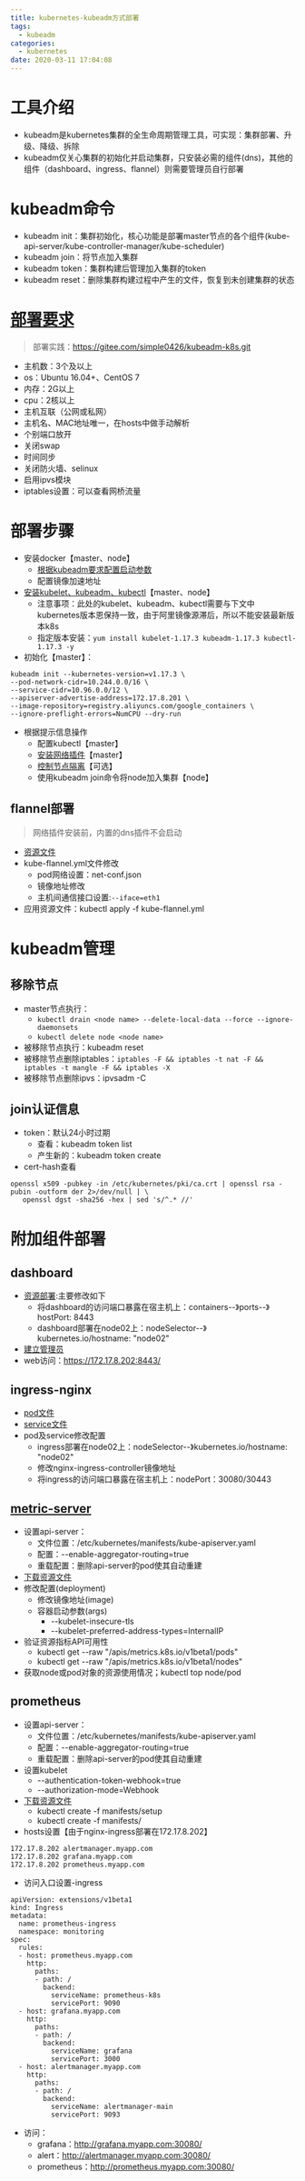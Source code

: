```yaml
---
title: kubernetes-kubeadm方式部署
tags:
  - kubeadm
categories:
  - kubernetes
date: 2020-03-11 17:04:08
---
```


# 工具介绍
* kubeadm是kubernetes集群的全生命周期管理工具，可实现：集群部署、升级、降级、拆除
* kubeadm仅关心集群的初始化并启动集群，只安装必需的组件(dns)，其他的组件（dashboard、ingress、flannel）则需要管理员自行部署

# kubeadm命令
* kubeadm init：集群初始化，核心功能是部署master节点的各个组件(kube-api-server/kube-controller-manager/kube-scheduler)
* kubeadm join：将节点加入集群
* kubeadm token：集群构建后管理加入集群的token
* kubeadm reset：删除集群构建过程中产生的文件，恢复到未创建集群的状态

# [部署要求](https://kubernetes.io/docs/setup/production-environment/tools/kubeadm/install-kubeadm/)
>部署实践：https://gitee.com/simple0426/kubeadm-k8s.git

* 主机数：3个及以上
* os：Ubuntu 16.04+、CentOS 7
* 内存：2G以上
* cpu：2核以上
* 主机互联（公网或私网）
* 主机名、MAC地址唯一，在hosts中做手动解析
* 个别端口放开
* 关闭swap
* 时间同步
* 关闭防火墙、selinux
* 启用ipvs模块
* iptables设置：可以查看网桥流量

# 部署步骤
* 安装docker【master、node】
    - [根据kubeadm要求配置启动参数](https://kubernetes.io/docs/setup/production-environment/container-runtimes/#docker)
    - 配置镜像加速地址
* [安装kubelet、kubeadm、kubectl](https://developer.aliyun.com/mirror/kubernetes)【master、node】
  - 注意事项：此处的kubelet、kubeadm、kubectl需要与下文中kubernetes版本恩保持一致，由于阿里镜像源滞后，所以不能安装最新版本k8s
  - 指定版本安装：`yum install kubelet-1.17.3 kubeadm-1.17.3 kubectl-1.17.3 -y`
* 初始化【master】：
```
kubeadm init --kubernetes-version=v1.17.3 \
--pod-network-cidr=10.244.0.0/16 \
--service-cidr=10.96.0.0/12 \
--apiserver-advertise-address=172.17.8.201 \
--image-repository=registry.aliyuncs.com/google_containers \
--ignore-preflight-errors=NumCPU --dry-run
```
* 根据提示信息操作
    - 配置kubectl【master】
    - [安装网络插件](#flannel部署)【master】
    - [控制节点隔离](https://kubernetes.io/docs/setup/production-environment/tools/kubeadm/create-cluster-kubeadm/#control-plane-node-isolation)【可选】
    - 使用kubeadm join命令将node加入集群【node】

## flannel部署
>网络插件安装前，内置的dns插件不会启动

* [资源文件](https://raw.githubusercontent.com/coreos/flannel/master/Documentation/kube-flannel.yml)
* kube-flannel.yml文件修改
    - pod网络设置：net-conf.json
    - 镜像地址修改
    - 主机间通信接口设置:`--iface=eth1`
* 应用资源文件：kubectl apply -f kube-flannel.yml

# kubeadm管理
## 移除节点
* master节点执行：
    - `kubectl drain <node name> --delete-local-data --force --ignore-daemonsets`
    - `kubectl delete node <node name>`
* 被移除节点执行：kubeadm reset
* 被移除节点删除iptables：`iptables -F && iptables -t nat -F && iptables -t mangle -F && iptables -X`
* 被移除节点删除ipvs：ipvsadm -C

## join认证信息
* token：默认24小时过期
    - 查看：kubeadm token list
    - 产生新的：kubeadm token create
* cert-hash查看
```
openssl x509 -pubkey -in /etc/kubernetes/pki/ca.crt | openssl rsa -pubin -outform der 2>/dev/null | \
   openssl dgst -sha256 -hex | sed 's/^.* //'
```

# 附加组件部署
## dashboard
- [资源部署](https://github.com/kubernetes/dashboard/blob/master/aio/deploy/recommended.yaml):主要修改如下
    + 将dashboard的访问端口暴露在宿主机上：containers--》ports--》hostPort: 8443
    + dashboard部署在node02上：nodeSelector--》kubernetes.io/hostname: "node02"
- [建立管理员](https://github.com/kubernetes/dashboard/blob/master/docs/user/access-control/creating-sample-user.md)
- web访问：https://172.17.8.202:8443/

## ingress-nginx
- [pod文件](https://github.com/kubernetes/ingress-nginx/blob/master/deploy/static/mandatory.yaml)
- [service文件](https://github.com/kubernetes/ingress-nginx/blob/master/deploy/static/provider/baremetal/service-nodeport.yaml)
- pod及service修改配置
    + ingress部署在node02上：nodeSelector--》kubernetes.io/hostname: "node02"
    + 修改nginx-ingress-controller镜像地址
    + 将ingress的访问端口暴露在宿主机上：nodePort：30080/30443

## [metric-server](https://github.com/kubernetes-sigs/metrics-server)
* 设置api-server：
    - 文件位置：/etc/kubernetes/manifests/kube-apiserver.yaml
    - 配置：--enable-aggregator-routing=true
    - 重载配置：删除api-server的pod使其自动重建
* [下载资源文件](https://github.com/kubernetes-sigs/metrics-server/tree/master/deploy/kubernetes)
* 修改配置(deployment)
    - 修改镜像地址(image)
    - 容器启动参数(args)
        + --kubelet-insecure-tls
        + --kubelet-preferred-address-types=InternalIP
* 验证资源指标API可用性
    - kubectl get --raw "/apis/metrics.k8s.io/v1beta1/pods"
    - kubectl get --raw "/apis/metrics.k8s.io/v1beta1/nodes"
* 获取node或pod对象的资源使用情况；kubectl top node/pod

## prometheus
* 设置api-server：
    - 文件位置：/etc/kubernetes/manifests/kube-apiserver.yaml
    - 配置：--enable-aggregator-routing=true
    - 重载配置：删除api-server的pod使其自动重建
* 设置kubelet
    - --authentication-token-webhook=true 
    - --authorization-mode=Webhook
* [下载资源文件](https://github.com/coreos/kube-prometheus/tree/master/manifests)
    - kubectl create -f manifests/setup
    - kubectl create -f manifests/
* hosts设置【由于nginx-ingress部署在172.17.8.202】
```
172.17.8.202 alertmanager.myapp.com
172.17.8.202 grafana.myapp.com
172.17.8.202 prometheus.myapp.com
```
* 访问入口设置-ingress
```
apiVersion: extensions/v1beta1
kind: Ingress
metadata:
  name: prometheus-ingress
  namespace: monitoring
spec:
  rules:
  - host: prometheus.myapp.com
    http:
      paths:
      - path: /
        backend:
          serviceName: prometheus-k8s
          servicePort: 9090
  - host: grafana.myapp.com
    http:
      paths:
      - path: /
        backend:
          serviceName: grafana
          servicePort: 3000
  - host: alertmanager.myapp.com
    http:
      paths:
      - path: /
        backend:
          serviceName: alertmanager-main
          servicePort: 9093
```
* 访问：
    - grafana：http://grafana.myapp.com:30080/
    - alert：http://alertmanager.myapp.com:30080/
    - prometheus：http://prometheus.myapp.com:30080/
